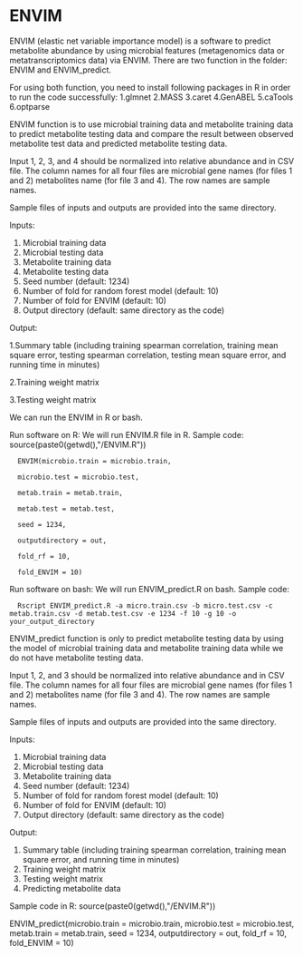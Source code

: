 # ENVIM

ENVIM (elastic net variable importance model) is a software to predict metabolite abundance by using microbial features (metagenomics data or metatranscriptomics data) via ENVIM. There are two function in the folder: ENVIM and ENVIM_predict.

For using both function, you need to install following packages in R in order to run the code successfully:
1.glmnet
2.MASS
3.caret
4.GenABEL
5.caTools
6.optparse

ENVIM function is to use microbial training data and metabolite training data to predict metabolite testing data and compare the result between observed metabolite test data and predicted metabolite testing data.

Input 1, 2, 3, and 4 should be normalized into relative abundance and in CSV file. The column names for all four files are microbial gene names (for files 1 and 2) metabolites name (for file 3 and 4). The row names are sample names. 

Sample files of inputs and outputs are provided into the same directory.

Inputs:
1. Microbial training data
2. Microbial testing data
3. Metabolite training data
4. Metabolite testing data
5. Seed number (default: 1234)
6. Number of fold for random forest model (default: 10)
7. Number of fold for ENVIM (default: 10)
8. Output directory (default: same directory as the code)

Output:

1.Summary table (including training spearman correlation, training mean square error, testing spearman correlation, testing mean square error, and running time in minutes)

2.Training weight matrix

3.Testing weight matrix

We can run the ENVIM in R or bash.

Run software on R:
We will run ENVIM.R file in R. 
Sample code: 
      source(paste0(getwd(),"/ENVIM.R"))

      ENVIM(microbio.train = microbio.train,

      microbio.test = microbio.test,
      
      metab.train = metab.train,
      
      metab.test = metab.test,
      
      seed = 1234,
      
      outputdirectory = out,
      
      fold_rf = 10,
      
      fold_ENVIM = 10)

Run software on bash:
We will run ENVIM_predict.R on bash.
Sample code: 

      Rscript ENVIM_predict.R -a micro.train.csv -b micro.test.csv -c metab.train.csv -d metab.test.csv -e 1234 -f 10 -g 10 -o your_output_directory


ENVIM_predict function is only to predict metabolite testing data by using the model of microbial training data and metabolite training data while we do not have metabolite testing data.

Input 1, 2, and 3 should be normalized into relative abundance and in CSV file. The column names for all four files are microbial gene names (for files 1 and 2) metabolites name (for file 3 and 4). The row names are sample names. 

Sample files of inputs and outputs are provided into the same directory.

Inputs:
1. Microbial training data
2. Microbial testing data
3. Metabolite training data
4. Seed number (default: 1234)
5. Number of fold for random forest model (default: 10)
6. Number of fold for ENVIM (default: 10)
7. Output directory (default: same directory as the code)

Output:
1. Summary table (including training spearman correlation, training mean square error, and running time in minutes)
2. Training weight matrix
3. Testing weight matrix
4. Predicting metabolite data

Sample code in R:
source(paste0(getwd(),"/ENVIM.R"))


ENVIM_predict(microbio.train = microbio.train,
      microbio.test = microbio.test,
      metab.train = metab.train,
      seed = 1234,
      outputdirectory = out,
      fold_rf = 10,
      fold_ENVIM = 10)
